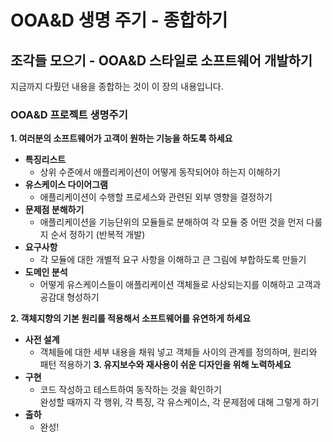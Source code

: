 
# OOA&D 생명 주기 - 종합하기

## 조각들 모으기 - OOA&D 스타일로 소프트웨어 개발하기
지금까지 다뤘던 내용을 종합하는 것이 이 장의 내용입니다.

### OOA&D 프로젝트 생명주기
**1. 여러분의 소프트웨어가 고객이 원하는 기능을 하도록 하세요**
- **특징리스트**
	- 상위 수준에서 애플리케이션이 어떻게 동작되어야 하는지 이해하기
- **유스케이스 다이어그램**
	- 애플리케이션이 수행할 프로세스와 관련된 외부 영향을 결정하기
- **문제점 분해하기**
	- 애플리케이션을 기능단위의 모듈들로 분해하여 각 모듈 중 어떤 것을 먼저 다룰지 순서 정하기
(반복적 개발)
- **요구사항**
	- 각 모듈에 대한 개별적 요구 사항을 이해하고 큰 그림에 부합하도록 만들기
- **도메인 분석**
	- 어떻게 유스케이스들이 애플리케이션 객체들로 사상되는지를 이해하고 고객과 공감대 형성하기

**2. 객체지향의 기본 원리를 적용해서 소프트웨어를 유연하게 하세요**  
- **사전 설계**
	- 객체들에 대한 세부 내용을 채워 넣고 객체들 사이의 관계를 정의하며, 원리와 패턴 적용하기
**3. 유지보수와 재사용이 쉬운 디자인을 위해 노력하세요**
- **구현**
	- 코드 작성하고 테스트하여 동작하는 것을 확인하기  
		완성할 때까지 각 행위, 각 특징, 각 유스케이스, 각 문제점에 대해 그렇게 하기
- **출하**
	- 완성!

